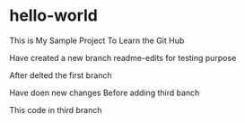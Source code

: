 # hello-world
This is My Sample Project 
To Learn the Git Hub

Have created a new branch readme-edits for testing purpose

After delted the first branch 

Have doen new changes
Before adding third banch

This code in third branch



